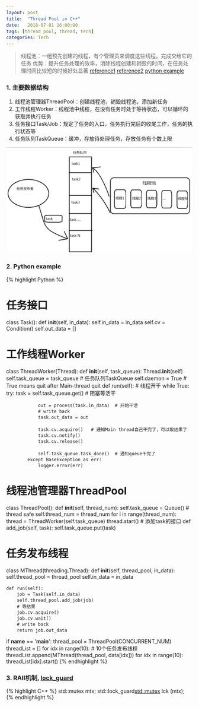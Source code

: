 ```yaml
---
layout: post
title:  "Thread Pool in C++"
date:   2018-07-01 16:00:00
tags: [thread pool, thread, tech]
categories: Tech
---
```


> 线程池：一组预先创建的线程，有个管理员来调度这些线程，完成交给它的任务
> 优势：提升任务处理的效率，消除线程创建和销毁的时间，在任务处理时间比较短的时候好处显著
> [reference1](https://blog.csdn.net/jcjc918/article/details/50395528) [reference2](https://blog.csdn.net/u010090316/article/details/71159730)
> [python example](https://www.jianshu.com/p/afd9b3deb027)

### 1. 主要数据结构
1. 线程池管理器ThreadPool：创建线程池，销毁线程池，添加新任务
2. 工作线程Worker：线程池中线程，在没有任务时处于等待状态，可以循环的获取并执行任务
3. 任务接口Task/Job：规定了任务的入口，任务执行完后的收尾工作，任务的执行状态等
4. 任务队列TaskQueue：缓冲，存放待处理任务，存放任务有个数上限

![thread_pool](/res/thread_pool.png)

### 2. Python example
{% highlight Python %}
# 任务接口
class Task():
    def __init__(self, in_data):
        self.in_data = in_data
        self.cv = Condition()
        self.out_data = []

# 工作线程Worker
class ThreadWorker(Thread):
    def __init__(self, task_queue):
        Thread.__init__(self)
        self.task_queue = task_queue  # 任务队列TaskQueue
        self.daemon = True  # True means quit after Main-thread quit
    def run(self):
        # 线程开干
        while True:
            try:
                task = self.task_queue.get()  # 阻塞等活干

                out = process(task.in_data)  # 开始干活
                # write back
                task.out_data = out

                task.cv.acquire()   # 通知Main thread自己干完了，可以取结果了
                task.cv.notify()
                task.cv.release()

                self.task_queue.task_done()  # 通知queue干完了
            except BaseException as err:
                logger.error(err)

# 线程池管理器ThreadPool
class ThreadPool():
    def __init__(self, thread_num):
        self.task_queue = Queue()  # thread safe
        self.thread_num = thread_num
        for i in range(thread_num):
            thread = ThreadWorker(self.task_queue)
            thread.start()
    # 添加task的接口
    def add_job(self, task):
        self.task_queue.put(task)

# 任务发布线程
class MThread(threading.Thread):
    def __init__(self, thread_pool, in_data):
        self.thread_pool = thread_pool
        self.in_data = in_data

    def run(self):
        job = Task(self.in_data)
        self.thread_pool.add_job(job)
        # 等结果
        job.cv.acquire()
        job.cv.wait()
        # write back
        return job.out_data

if __name__ == '__main__':
    thread_pool = ThreadPool(CONCURRENT_NUM)
    threadList = []
    for idx in range(10):  # 10个任务发布线程
        threadList.append(MThread(thread_pool, data[idx]))
    for idx in range(10):
        threadList[idx].start()
{% endhighlight %}

### 3. RAII机制, [lock_guard](https://blog.csdn.net/10km/article/details/49847271)
{% highlight C++ %}
std::mutex mtx;
std::lock_guard<std::mutex> lck (mtx);
{% endhighlight %}
